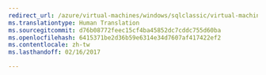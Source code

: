 ```yaml
---
redirect_url: /azure/virtual-machines/windows/sqlclassic/virtual-machines-windows-classic-ps-sql-int-listener
ms.translationtype: Human Translation
ms.sourcegitcommit: d76b08772feec15cf4ba45852dc7cddc755d60ba
ms.openlocfilehash: 6415371be2d36b59e6314e34d7607af417422ef2
ms.contentlocale: zh-tw
ms.lasthandoff: 02/16/2017

---
```

